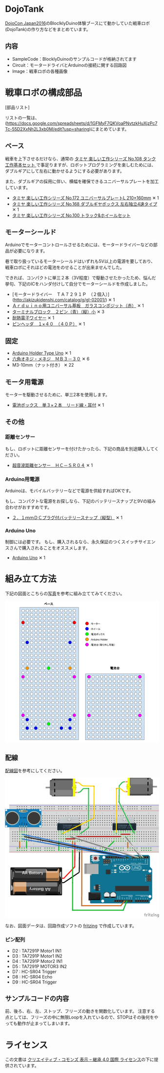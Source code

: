 # DojoTank
[DojoCon Japan2016](http://dojocon.coderdojo.jp/)のBloclklyDuino体験ブースにて動かしていた戦車ロボ(DojoTank)の作り方などをまとめています。

## 内容
- SampleCode：BlocklyDuinoのサンプルコードが格納されてます
- Circuit：モータードライバとArduinoの接続に関する回路図
- Image：戦車ロボの各種画像

# 戦車ロボの構成部品
[部品リスト]

リストの一覧は、(https://docs.google.com/spreadsheets/d/1GFMyF7QKVoaPNvtzkHuXjzPc7Tc-55D2XxNh2L3xb0M/edit?usp=sharing)にまとめています。

## ベース
戦車を上下させるだけなら、通常の [タミヤ 楽しい工作シリーズ No.108 タンク工作基本セット ](http://amzn.to/2cnUZjh) で事足りますが、ロボットプログラミングを楽しむためには、ダブルギアにして左右に動かせるようにする必要があります。

また、ダブルギアの採用に伴い、横幅を確保できるユニバーサルプレートを加工しています。

- [タミヤ 楽しい工作シリーズ No.172 ユニバーサルプレートL 210×160mm](http://amzn.to/2bK1uIy) ✕ 1
- [タミヤ 楽しい工作シリーズ No.168 ダブルギヤボックス 左右独立4速タイプ](http://amzn.to/2bKeBOK) ✕ 1
- [タミヤ 楽しい工作シリーズ No.100 トラック&ホイールセット ](http://amzn.to/2bKexi0)

## モーターシールド
Arduinoでモーターコントロールさせるためには、モータードライバーなどの部品が必要になります。

巷で取り扱っているモーターシールドはいずれも5V以上の電源を要しており、戦車ロボにそれほどの電池をのせることが出来ませんでした。

できれば、コンパクトに単三２本（3V程度）で駆動させたかったため、悩んだ挙句、下記のICをハンダ付けして自分でモーターシールドを作成しました。

- [モータードライバー　ＴＡ７２９１Ｐ　（２個入）] (http://akizukidenshi.com/catalog/g/gI-02001/)  ✕ 1
- [Ａｒｄｕｉｎｏ用ユニバーサル基板　ガラスコンポジット（赤）](http://akizukidenshi.com/catalog/g/gP-09624/) ✕ 1
- [ターミナルブロック　２ピン（青）（縦）小](http://akizukidenshi.com/catalog/g/gP-01306/) ✕ 3
- [耐熱電子ワイヤー](http://akizukidenshi.com/catalog/g/gP-10672/) ✕ 1
- [ピンヘッダ　１×４０　（４０Ｐ）](http://akizukidenshi.com/catalog/g/gC-00167/) ✕ 1

## 固定
- [Arduino Holder Type Uno](http://akizukidenshi.com/catalog/g/gP-09397/) ✕ 1
- [六角オネジ・メネジ　ＭＢ３－３０](http://akizukidenshi.com/catalog/g/gP-07322/) ✕ 6
- M3-10mm（ナット付き） ✕ 22

## モータ用電源
モーターを駆動させるために、単三2本を使用します。
- [電池ボックス　単３×２本　リード線・耳付](http://akizukidenshi.com/catalog/g/gP-02679/) ✕ 1

## その他
### 距離センサー
もし、ロボットに距離センサーを付けたかったら、下記の商品を別途購入してください。

- [超音波距離センサー　ＨＣ－ＳＲ０４](http://akizukidenshi.com/catalog/g/gM-11009/) ✕ 1

### Arduino用電源
Arduinoは、モバイルバッテリーなどで電源を供給すればOKです。

もし、コンパクトな電源をお探しなら、下記のバッテリースナップと9Vの組み合わせがおすすめです。

- [２．１ｍｍＤＣプラグ付バッテリースナップ（縦型）](http://akizukidenshi.com/catalog/g/gP-07356/) ✕ 1

### Arduino Uno
制御には必要です。
もし、購入されるなら、永久保証のつくスイッチサイエンスさんで購入されることをオススメします。

- [Arduino Uno](http://amzn.to/2bK1YOV) ✕ 1

# 組み立て方法
下記の図面とこちらの[写真](https://goo.gl/photos/RhmUzpuK7QpetXwV8)を参考に組み立ててみてください。

![組み立て図面](./Image/plate.png)

## 配線
[配線図](./Circuit/tamiya-robo.fzz)を参考にしてください。

![配膳図](./Image/circuit.png)

なお、図面データは、回路作成ソフトの [fritzing](http://fritzing.org/projects/) で作成しています。

### ピン配列
- D2 : TA7291P Motor1 IN1
- D3 : TA7291P Motor1 IN2
- D4 : TA7291P Motor2 IN1
- D5 : TA7291P MOTOR3 IN2
- D7 : HC-SR04 Trigger
- D8 : HC-SR04 Echo
- D9 : HC-SR04 Trigger
 
## サンプルコードの内容
前、後ろ、右、左、ストップ、フリーズの動きを関数化しています。
注意する点としては、フリーズの中に無限Loopを入れているので、STOPはその後何をやっても動作が止まってしまいます。

# ライセンス
この文書は [クリエイティブ・コモンズ 表示 – 継承 4.0 国際 ライセンス](https://creativecommons.org/licenses/by-sa/4.0/)の下に提供されています。